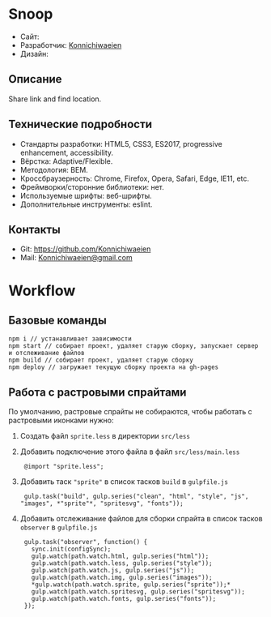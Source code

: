 # Snoop

* Сайт: [](https://Konnichiwaeien.github.io/)
* Разработчик: [Konnichiwaeien](https://github.com/Konnichiwaeien)
* Дизайн: []()

## Описание

Share link and find location.

## Технические подробности

* Стандарты разработки: HTML5, CSS3, ES2017, progressive enhancement, accessibility.
* Вёрстка: Adaptive/Flexible.
* Методология: BEM.
* Кроссбраузерность: Chrome, Firefox, Opera, Safari, Edge, IE11, etc.
* Фреймворки/сторонние библиотеки: нет.
* Используемые шрифты: веб-шрифты.
* Дополнительные инструменты: eslint.

## Контакты

* Git: https://github.com/Konnichiwaeien
* Mail: Konnichiwaeien@gmail.com


# Workflow

## Базовые команды

    npm i // устанавливает зависимости
    npm start // собирает проект, удаляет старую сборку, запускает сервер и отслеживание файлов
    npm build // собирает проект, удаляет старую сборку
    npm deploy // загружает текущую сборку проекта на gh-pages

## Работа с растровыми спрайтами

По умолчанию, растровые спрайты не собираются, чтобы работать с растровыми иконками нужно:

1. Создать файл `sprite.less` в директории `src/less`
2. Добавить подключение этого файла в файл `src/less/main.less`

        @import "sprite.less";

3. Добавить таск `"sprite"` в список тасков `build` в `gulpfile.js`

        gulp.task("build", gulp.series("clean", "html", "style", "js", "images", *"sprite"*, "spritesvg", "fonts"));

4. Добавить отслеживание файлов для сборки спрайта в список тасков `observer` в `gulpfile.js`

        gulp.task("observer", function() {
          sync.init(configSync);
          gulp.watch(path.watch.html, gulp.series("html"));
          gulp.watch(path.watch.less, gulp.series("style"));
          gulp.watch(path.watch.js, gulp.series("js"));
          gulp.watch(path.watch.img, gulp.series("images"));
          *gulp.watch(path.watch.sprite, gulp.series("sprite"));*
          gulp.watch(path.watch.spritesvg, gulp.series("spritesvg"));
          gulp.watch(path.watch.fonts, gulp.series("fonts"));
        });